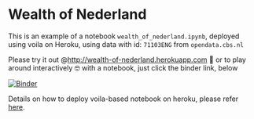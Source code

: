 # Wealth of Nederland

This is an example of a notebook `wealth_of_nederland.ipynb`, deployed using voila on Heroku,
using data with id: `71103ENG` from `opendata.cbs.nl`

Please try it out @http://wealth-of-nederland.herokuapp.com 🙏
or to play around interactively 🤓 with a notebook, just click the binder link, below  

[![Binder](https://mybinder.org/badge_logo.svg)](https://mybinder.org/v2/gh/ricky-lim/wealth-nederland/master?filepath=notebooks%2Fwealth_of_nederland.ipynb)

Details on how to deploy voila-based notebook on heroku, please refer [here](https://github.com/martinRenou/voila-heroku).
